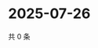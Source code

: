 # 2025-07-26

共 0 条

<!-- BEGIN ZHIHUVIDEO -->
<!-- 最后更新时间 Sat Jul 26 2025 17:11:59 GMT+0800 (China Standard Time) -->

<!-- END ZHIHUVIDEO -->
